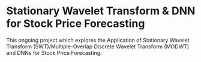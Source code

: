 # Stationary Wavelet Transform & DNN for Stock Price Forecasting

This ongoing project which explores the Application of Stationary Wavelet Transform (SWT)/Multiple-Overlap Discrete Wavelet Transform (MODWT) and DNNs for Stock Price Forecasting. 
